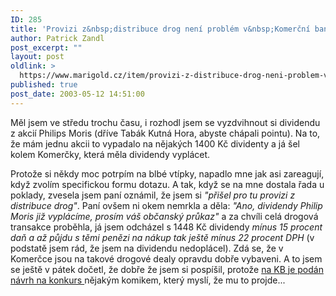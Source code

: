 ```yaml
---
ID: 285
title: 'Provizi z&nbsp;distribuce drog není problém v&nbsp;Komerční bance inkasovat'
author: Patrick Zandl
post_excerpt: ""
layout: post
oldlink: >
  https://www.marigold.cz/item/provizi-z-distribuce-drog-neni-problem-v-komercni-bance-inkasovat
published: true
post_date: 2003-05-12 14:51:00
---
```

<p>
Měl jsem ve středu trochu času, i rozhodl jsem se vyzdvihnout si dividendu z akcií Philips Moris (dříve Tabák Kutná Hora, abyste chápali pointu). Na to, že mám jednu akcii to vypadalo na nějakých 1400 Kč dividenty a já šel kolem Komerčky, která měla dividendy vyplácet. </p>

<p>
Protože si někdy moc potrpím na blbé vtípky, napadlo mne jak asi zareagují, když zvolím specifickou formu dotazu. A tak, když se na mne dostala řada u poklady, zvesela jsem paní oznámil, že jsem si<EM> "přišel pro tu provizi z distribuce drog"</EM>. Paní&#160;ovšem ni okem nemrkla a&#160;děla: <EM>"Ano, dividendy Philip Moris již vyplácíme, prosím váš občanský průkaz"</EM> a za chvíli celá drogová transakce proběhla, já jsem odcházel s 1448 Kč dividendy <EM>mínus 15 procent daň a až půjdu s těmi penězi na nákup tak ještě mínus 22 procent DPH</EM> (v podstatě jsem rád, že jsem na dividendu nedoplácel). Zdá se, že v Komerčce jsou na takové drogové dealy opravdu dobře vybaveni. A to jsem se ještě v pátek dočetl, že dobře že jsem si pospíšil, protože <A href="http://ipoint.financninoviny.cz/detail.php?article=22045" target=_blank>na KB je podán návrh na konkurs </A>nějakým komikem, který myslí, že mu to projde...</p>
